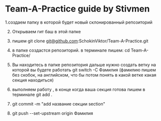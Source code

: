 # Team-A-Practice guide by Stivmen

1.создаем папку в которой будет новый склонированный репозиторий

2. Открываем гит баш в этой папке

3. пишем  git clone git@github.com:SchokinViktor/Team-A-Practice.git

4. в папке создастся репозиторий. в терминале пишем: cd Team-A-Practice/

5. Вы находитесь в папке репозитория дальше нужно создать ветку на которой вы будете работать git switch -C Фамилия (фамилию пишем без скобок, на английском, что бы потом понять в какой ветке какая секция находиться)

6. выполняем работу , в конце когда ваша секция готова пишем в терминале git add .

7. git commit -m "add название секции section"

8. git push --set-upstream origin Фамилия
